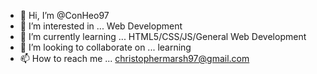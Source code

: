 - 👋 Hi, I’m @ConHeo97
- 👀 I’m interested in ... Web Development
- 🌱 I’m currently learning ... HTML5/CSS/JS/General Web Development
- 💞️ I’m looking to collaborate on ... learning
- 📫 How to reach me ... christophermarsh97@gmail.com

<!---
ConHeo97/ConHeo97 is a ✨ special ✨ repository because its `README.md` (this file) appears on your GitHub profile.
You can click the Preview link to take a look at your changes.
--->
